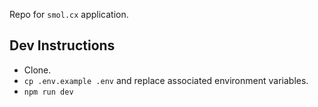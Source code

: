 Repo for `smol.cx` application.

## Dev Instructions

- Clone.
- `cp .env.example .env` and replace associated environment variables.
- `npm run dev`
